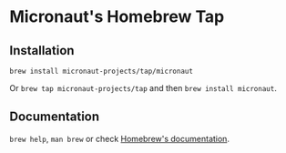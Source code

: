 # Micronaut's Homebrew Tap

## Installation

`brew install micronaut-projects/tap/micronaut`

Or `brew tap micronaut-projects/tap` and then `brew install micronaut`.

## Documentation
`brew help`, `man brew` or check [Homebrew's documentation](https://docs.brew.sh).
